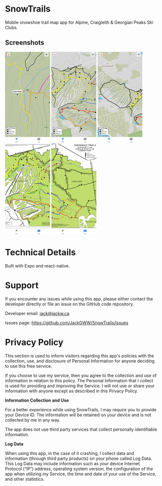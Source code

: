 # SnowTrails
Mobile snowshoe trail map app for Alpine, Craigleith & Georgian Peaks Ski Clubs.

## Screenshots
<p float="left">
<img src="https://github.com/jackgww/SnowTrails/blob/master/assets/screenshots/Android/1.jpg?raw=true" height="300">
<img src="https://github.com/jackgww/SnowTrails/blob/master/assets/screenshots/Android/2.jpg?raw=true" height="300">
<img src="https://github.com/jackgww/SnowTrails/blob/master/assets/screenshots/Android/3.jpg?raw=true" height="300">
<img src="https://github.com/jackgww/SnowTrails/blob/master/assets/screenshots/Android/4.jpg?raw=true" height="300">
<img src="https://github.com/jackgww/SnowTrails/blob/master/assets/screenshots/Android/5.jpg?raw=true" height="300">
</p>

# Technical Details
Built with Expo and react-native.

# Support 
If you encounter any issues while using this app, please either contact the developer directly or file an issue on the GitHub code repository.

Developer email: <jack@jackw.ca>

Issues page: <https://github.com/JackGWW/SnowTrails/issues>

# Privacy Policy

This section is used to inform visitors regarding this app's policies with the collection, use, and disclosure of Personal Information for anyone deciding to use this free service.

If you choose to use my service, then you agree to the collection and use of information in relation to this policy. The Personal Information that I collect is used for providing and improving the Service. I will not use or share your information with anyone except as described in this Privacy Policy.

**Information Collection and Use**

For a better experience while using SnowTrails, I may require you to provide your Device ID. The information will be retained on your device and is not collected by me in any way.

The app does not use third party services that collect personally identifiable information.

**Log Data**

When using this app, in the case of it crashing, I collect data and information (through third party products) on your phone called Log Data. This Log Data may include information such as your device Internet Protocol (“IP”) address, operating system version, the configuration of the app when utilizing my Service, the time and date of your use of the Service, and other statistics.
